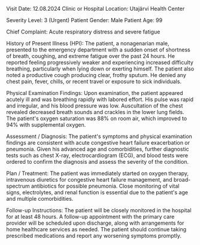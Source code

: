  Visit Date: 12.08.2024
Clinic or Hospital Location: Utajärvi Health Center

Severity Level: 3 (Urgent)
Patient Gender: Male
Patient Age: 99

Chief Complaint:
Acute respiratory distress and severe fatigue

History of Present Illness (HPI):
The patient, a nonagenarian male, presented to the emergency department with a sudden onset of shortness of breath, coughing, and extreme fatigue over the past 24 hours. He reported feeling progressively weaker and experiencing increased difficulty breathing, particularly when lying down or exerting himself. The patient also noted a productive cough producing clear, frothy sputum. He denied any chest pain, fever, chills, or recent travel or exposure to sick individuals.

Physical Examination Findings:
Upon examination, the patient appeared acutely ill and was breathing rapidly with labored effort. His pulse was rapid and irregular, and his blood pressure was low. Auscultation of the chest revealed decreased breath sounds and crackles in the lower lung fields. The patient's oxygen saturation was 88% on room air, which improved to 94% with supplemental oxygen.

Assessment / Diagnosis:
The patient's symptoms and physical examination findings are consistent with acute congestive heart failure exacerbation or pneumonia. Given his advanced age and comorbidities, further diagnostic tests such as chest X-ray, electrocardiogram (ECG), and blood tests were ordered to confirm the diagnosis and assess the severity of the condition.

Plan / Treatment:
The patient was immediately started on oxygen therapy, intravenous diuretics for congestive heart failure management, and broad-spectrum antibiotics for possible pneumonia. Close monitoring of vital signs, electrolytes, and renal function is essential due to the patient's age and multiple comorbidities.

Follow-up Instructions:
The patient will be closely monitored in the hospital for at least 48 hours. A follow-up appointment with the primary care provider will be scheduled upon discharge, along with arrangements for home healthcare services as needed. The patient should continue taking prescribed medications and report any worsening symptoms promptly.